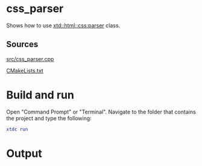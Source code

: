 # css_parser

Shows how to use [xtd::html::css:parser](../../../../src/xtd.core/include/xtd/html/css/parser.h) class.

## Sources

[src/css_parser.cpp](src/css_parser.cpp)

[CMakeLists.txt](CMakeLists.txt)

# Build and run

Open "Command Prompt" or "Terminal". Navigate to the folder that contains the project and type the following:

```cmake
xtdc run
```

# Output

```
```
